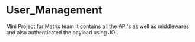 # User_Management
Mini Project for Matrix team
It contains all the API's as well as middlewares and also authenticated the payload using JOI.
